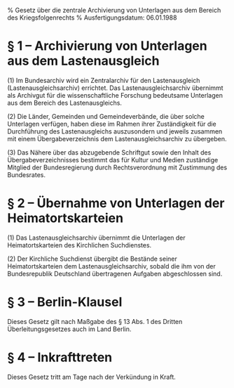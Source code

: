 % Gesetz über die zentrale Archivierung von Unterlagen aus dem Bereich des Kriegsfolgenrechts
% Ausfertigungsdatum: 06.01.1988
 
# § 1 – Archivierung von Unterlagen aus dem Lastenausgleich

(1) Im Bundesarchiv wird ein Zentralarchiv für den Lastenausgleich (Lastenausgleichsarchiv) errichtet. Das Lastenausgleichsarchiv übernimmt als Archivgut für die wissenschaftliche Forschung bedeutsame Unterlagen aus dem Bereich des Lastenausgleichs.

(2) Die Länder, Gemeinden und Gemeindeverbände, die über solche Unterlagen verfügen, haben diese im Rahmen ihrer Zuständigkeit für die Durchführung des Lastenausgleichs auszusondern und jeweils zusammen mit einem Übergabeverzeichnis dem Lastenausgleichsarchiv zu übergeben.

(3) Das Nähere über das abzugebende Schriftgut sowie den Inhalt des Übergabeverzeichnisses bestimmt das für Kultur und Medien zuständige Mitglied der Bundesregierung durch Rechtsverordnung mit Zustimmung des Bundesrates.

# § 2 – Übernahme von Unterlagen der Heimatortskarteien

(1) Das Lastenausgleichsarchiv übernimmt die Unterlagen der Heimatortskarteien des Kirchlichen Suchdienstes.

(2) Der Kirchliche Suchdienst übergibt die Bestände seiner Heimatortskarteien dem Lastenausgleichsarchiv, sobald die ihm von der Bundesrepublik Deutschland übertragenen Aufgaben abgeschlossen sind.

# § 3 – Berlin-Klausel

Dieses Gesetz gilt nach Maßgabe des § 13 Abs. 1 des Dritten Überleitungsgesetzes auch im Land Berlin.

# § 4 – Inkrafttreten

Dieses Gesetz tritt am Tage nach der Verkündung in Kraft.
